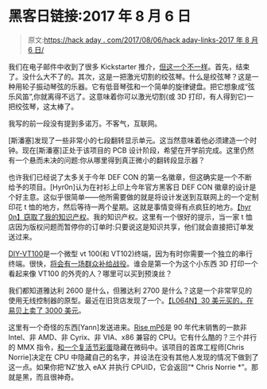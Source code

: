# 黑客日链接:2017 年 8 月 6 日

> 原文:[https://hack aday . com/2017/08/06/hack aday-links-2017 年 8 月 6 日/](https://hackaday.com/2017/08/06/hackaday-links-august-6th-2017/)

我们在电子邮件中收到了很多 Kickstarter 推介，[但这一个不一样](https://www.kickstarter.com/projects/978262034/ugears-hurdy-gurdy-unique-mechanical-musical-model)。首先，结束了。没什么大不了的。其次，这是一把激光切割的绞弦琴。什么是绞弦琴？这是一种用轮子振动琴弦的乐器。它有低音琴弦和一个简单的旋律键盘。把它想象成“弦乐风笛”,你就离得不远了。这意味着你可以激光切割(或 3D 打印，有人得到它)一把绞弦琴，这太棒了。

我写的前一段没有提到多诺万。不客气，互联网。

[斯潘塞]发现了一些非常小的七段翻转显示单元。这当然意味着他必须建造一个时钟。现在[斯潘塞]正处于该项目的 PCB 设计阶段，希望在开学前完成。这里仍然有一个悬而未决的问题:你从哪里得到真正微小的翻转段显示器？

也许我们已经说了太多关于今年 DEF CON 的第一名徽章，但这确实是一个不断给予的项目。[Hyr0n]认为在衬衫上印上今年官方黑客日 DEF CON 徽章的设计是个好主意。这似乎很简单——他所需要做的就是将设计发送到互联网上的一个定制印花 t 恤的地方，然后等待一两个星期。这就是事情变得有点疯狂的地方。[【hyr 0n】窃取了我的知识产权](https://hackaday.io/project/25150-the-official-hackaday-defcon-25-badge/log/64611-stealing-benchoffs-intellectual-property)。我的知识产权。这里有一个很好的提示，当一家 t 恤店因为版权问题而暂停你的订单时:只要说这是知识共享，他们就会直接把订单发送过来。

[DIY-VT100](https://hackaday.io/project/13273-diy-vt100-a-miniature-hardware-terminal)是一个微型 vt 100(和 VT102)终端，因为有时你需要一个独立的串行终端。很快，[将会有一场群众补给战役](https://www.crowdsupply.com/mad-resistor/diy-vt100)。谁会是第一个为这个小东西 3D 打印一个看起来像 VT100 的外壳的人？哪里可以买到预溴丝？

我们都知道雅达利 2600 是什么，但雅达利 2700 是什么？这是一个非常罕见的使用无线控制器的原型。最近在旧货店发现了一个。[【L064N】30 美元买的，在易贝上卖了 3000 美元](http://kotaku.com/super-rare-atari-2700-found-at-california-thrift-store-1797394693)。

这里有一个奇怪的东西[Yann]发送进来。[Rise mP6](https://en.wikipedia.org/wiki/MP6)是 90 年代末销售的一款非 Intel、非 AMD、非 Cyrix、非 VIA、x86 兼容的 CPU。它有什么酷的？三个并行的 MMX 指令，[和一个复活节彩蛋](http://www.cpu-world.com/CPUs/MP6/index.html)隐藏在微码中。该项目的首席工程师[Chris Norrie]决定在 CPU 中隐藏自己的名字，并设法在没有其他人发现的情况下做到了这一点。如果你把‘NZ’放入 eAX 并执行 CPUID，它会返回“* Chris Norrie *”。那就是黑，而且很神奇。